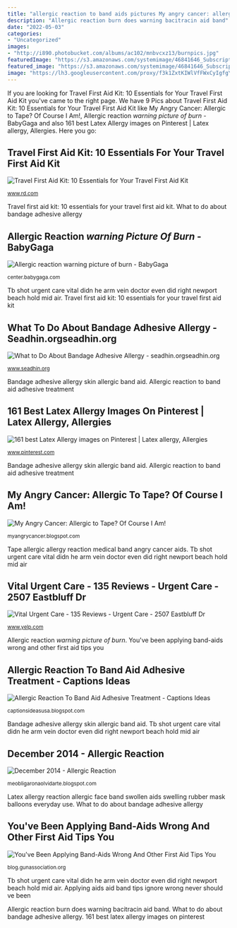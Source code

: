```yaml
---
title: "allergic reaction to band aids pictures My angry cancer: allergic to tape? of course i am!"
description: "Allergic reaction burn does warning bacitracin aid band"
date: "2022-05-03"
categories:
- "Uncategorized"
images:
- "http://i890.photobucket.com/albums/ac102/mnbvcxz13/burnpics.jpg"
featuredImage: "https://s3.amazonaws.com/systemimage/46841646_Subscription_S.jpg"
featured_image: "https://s3.amazonaws.com/systemimage/46841646_Subscription_S.jpg"
image: "https://lh3.googleusercontent.com/proxy/f3k1ZxtKIWlVfFWxCyIgfgYkDjVRUqnkIzEV0xUwkRVXiPVw7W9QO7rWcSKraH2I_mfGCJR473L-IsoS=s0-d"
---
```


If you are looking for Travel First Aid Kit: 10 Essentials for Your Travel First Aid Kit you've came to the right page. We have 9 Pics about Travel First Aid Kit: 10 Essentials for Your Travel First Aid Kit like My Angry Cancer: Allergic to Tape? Of Course I Am!, Allergic reaction *warning picture of burn* - BabyGaga and also 161 best Latex Allergy images on Pinterest | Latex allergy, Allergies. Here you go:

## Travel First Aid Kit: 10 Essentials For Your Travel First Aid Kit

![Travel First Aid Kit: 10 Essentials for Your Travel First Aid Kit](https://www.rd.com/wp-content/uploads/2017/06/08-10-first-aid-essentials.jpg?resize=768 "Bandage adhesive allergy skin allergic band aid")

<small>www.rd.com</small>

Travel first aid kit: 10 essentials for your travel first aid kit. What to do about bandage adhesive allergy

## Allergic Reaction *warning Picture Of Burn* - BabyGaga

![Allergic reaction *warning picture of burn* - BabyGaga](http://i890.photobucket.com/albums/ac102/mnbvcxz13/burnpics.jpg "Allergic reaction burn does warning bacitracin aid band")

<small>center.babygaga.com</small>

Tb shot urgent care vital didn he arm vein doctor even did right newport beach hold mid air. Travel first aid kit: 10 essentials for your travel first aid kit

## What To Do About Bandage Adhesive Allergy - Seadhin.orgseadhin.org

![What to Do About Bandage Adhesive Allergy - seadhin.orgseadhin.org](https://s3.amazonaws.com/systemimage/46841646_Subscription_S.jpg "Tape allergic allergy reaction medical band angry cancer aids")

<small>www.seadhin.org</small>

Bandage adhesive allergy skin allergic band aid. Allergic reaction to band aid adhesive treatment

## 161 Best Latex Allergy Images On Pinterest | Latex Allergy, Allergies

![161 best Latex Allergy images on Pinterest | Latex allergy, Allergies](https://i.pinimg.com/736x/d5/f3/d5/d5f3d55b6d0fd337e51a5cb3a8ba73d1--latex-allergy-medical.jpg "Bandage adhesive allergy skin allergic band aid")

<small>www.pinterest.com</small>

Bandage adhesive allergy skin allergic band aid. Allergic reaction to band aid adhesive treatment

## My Angry Cancer: Allergic To Tape? Of Course I Am!

![My Angry Cancer: Allergic to Tape? Of Course I Am!](https://1.bp.blogspot.com/-Arc0Z74p8oQ/USRaKCzikyI/AAAAAAAABR4/w4S9BW1kI4o/s200/allergy.jpg "161 best latex allergy images on pinterest")

<small>myangrycancer.blogspot.com</small>

Tape allergic allergy reaction medical band angry cancer aids. Tb shot urgent care vital didn he arm vein doctor even did right newport beach hold mid air

## Vital Urgent Care - 135 Reviews - Urgent Care - 2507 Eastbluff Dr

![Vital Urgent Care - 135 Reviews - Urgent Care - 2507 Eastbluff Dr](http://s3-media1.fl.yelpcdn.com/bphoto/U_4kyzxrNvIHXJsHO-so3w/348s.jpg "161 best latex allergy images on pinterest")

<small>www.yelp.com</small>

Allergic reaction *warning picture of burn*. You&#039;ve been applying band-aids wrong and other first aid tips you

## Allergic Reaction To Band Aid Adhesive Treatment - Captions Ideas

![Allergic Reaction To Band Aid Adhesive Treatment - Captions Ideas](https://dermnetnz.org/assets/Uploads/dermatitis/acd-strapping__ProtectWyJQcm90ZWN0Il0_FocusFillWzI5NCwyMjIsInkiLDgwXQ.jpg "Travel first aid kit: 10 essentials for your travel first aid kit")

<small>captionsideasusa.blogspot.com</small>

Bandage adhesive allergy skin allergic band aid. Tb shot urgent care vital didn he arm vein doctor even did right newport beach hold mid air

## December 2014 - Allergic Reaction

![December 2014 - Allergic Reaction](https://lh3.googleusercontent.com/proxy/f3k1ZxtKIWlVfFWxCyIgfgYkDjVRUqnkIzEV0xUwkRVXiPVw7W9QO7rWcSKraH2I_mfGCJR473L-IsoS=s0-d "My angry cancer: allergic to tape? of course i am!")

<small>meobligaronaolvidarte.blogspot.com</small>

Latex allergy reaction allergic face band swollen aids swelling rubber mask balloons everyday use. What to do about bandage adhesive allergy

## You&#039;ve Been Applying Band-Aids Wrong And Other First Aid Tips You

![You&#039;ve Been Applying Band-Aids Wrong And Other First Aid Tips You](https://outdoorwarrior.com/wp-content/uploads/2016/07/bandage-2-ss.jpg "Travel first aid kit: 10 essentials for your travel first aid kit")

<small>blog.gunassociation.org</small>

Tb shot urgent care vital didn he arm vein doctor even did right newport beach hold mid air. Applying aids aid band tips ignore wrong never should ve been

Allergic reaction burn does warning bacitracin aid band. What to do about bandage adhesive allergy. 161 best latex allergy images on pinterest
